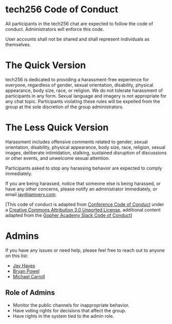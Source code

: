 # tech256 Code of Conduct

All participants in the tech256 chat are expected to follow the code of
conduct. Administrators will enforce this code.

User accounts shall not be shared and shall represent individuals as
themselves.

# The Quick Version

tech256 is dedicated to providing a harassment-free experience for everyone,
regardless of gender, sexual orientation, disability, physical appearance, body
size, race, or religion. We do not tolerate harassment of participants in any
form. Sexual language and imagery is not appropriate for any chat topic.
Participants violating these rules will be expelled from the group at the sole
discretion of the group administrators.

# The Less Quick Version

Harassment includes offensive comments related to gender, sexual orientation,
disability, physical appearance, body size, race, religion, sexual images,
deliberate intimidation, stalking, sustained disruption of discussions or other
events, and unwelcome sexual attention.

Participants asked to stop any harassing behavior are expected to comply
immediately.

If you are being harassed, notice that someone else is being harassed, or have
any other concerns, please notify an administrator immediately, or email
<jay@iamvery.com>.

[This code of conduct is adapted from [Conference Code of Conduct](http://confcodeofconduct.com) under a [Creative Commons Attribution 3.0 Unported License](http://creativecommons.org/licenses/by/3.0/deed.en_US), additional content adapted from the [Gopher Academy Slack Code of Conduct](https://docs.google.com/document/d/1YO_xIZPhD1OsquKdCuAq-fFECs8b37wfhVRfnx3DjzM/edit)]

# Admins

If you have any issues or need help, please feel free to reach out to anyone on this list:

* [Jay Hayes](https://twitter.com/iamvery)
* [Bryan Powel](https://twitter.com/bryanp)
* [Michael Carroll](https://twitter.com/carromj)

## Role of Admins

* Monitor the public channels for inappropriate behavior.
* Have voting rights for decisions that affect the group.
* Have rights in the system tied to the admin role.
